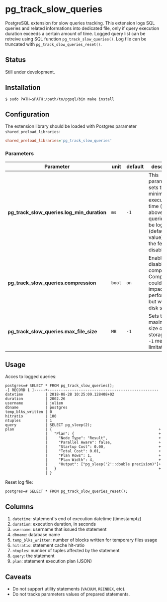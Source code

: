 # pg_track_slow_queries

PostgreSQL extension for slow queries tracking. This extension logs SQL queries and related informations into dedicated file, only if query execution duration exceeds a certain amount of time. Logged query list can be retreive using SQL function `pg_track_slow_queries()`. Log file can be truncated with `pg_track_slow_queries_reset()`.

## Status

Still under development.

## Installation

```console
$ sudo PATH=$PATH:/path/to/pgsql/bin make install
```

## Configuration

The extension library should be loaded with Postgres parameter `shared_preload_libraries`:
```ini
shared_preload_libraries='pg_track_slow_queries'
```

### Parameters

| Parameter                                  | unit   | default | description |
|--------------------------------------------|--------|---------|-------------|
| **pg_track_slow_queries.log_min_duration** | `ms`   | `-1`    | This parameter sets the minimum execution time (in ms) above which queries will be logged. `-1` (default value) means the feature is disabled. |
| **pg_track_slow_queries.compression**      | `bool` | `on`    | Enable or disable row compression. Compression could have impacts on performances but will save disk space.                                    |
| **pg_track_slow_queries.max_file_size**    | `MB`   | `-1`    | Sets the maximum size of storage file. `-1` means no limitation.                                                                               |

## Usage

Acces to logged queries:

```console
postgres=# SELECT * FROM pg_track_slow_queries();
-[ RECORD 1 ]-----+--------------------------------------------------
datetime          | 2018-08-28 10:25:09.128408+02
duration          | 2002.26
username          | julien
dbname            | postgres
temp_blks_written | 0
hitratio          | 100
ntuples           | 1
query             | SELECT pg_sleep(2);
plan              | {                                                +
                  |   "Plan": {                                      +
                  |     "Node Type": "Result",                       +
                  |     "Parallel Aware": false,                     +
                  |     "Startup Cost": 0.00,                        +
                  |     "Total Cost": 0.01,                          +
                  |     "Plan Rows": 1,                              +
                  |     "Plan Width": 4,                             +
                  |     "Output": ["pg_sleep('2'::double precision)"]+
                  |   }                                              +
                  | }
```

Reset log file:

```console
postgres=# SELECT * FROM pg_track_slow_queries_reset();
```

## Columns

 1. `datetime`: statement's end of execution datetime (timestamptz)
 2. `duration`: execution duration, in seconds
 3. `username`: username that issued the statement
 4. `dbname`: database name
 5. `temp_blks_written`: number of blocks written for temporary files usage
 6. `hitratio`: statement cache hit-ratio
 7. `ntuples`: number of tuples affected by the statement
 8. `query`: the statement
 9. `plan`: statement execution plan (JSON)

## Caveats

 * Do not support utility statements (`VACUUM`, `REINDEX`, etc).
 * Do not tracks parameters values of prepared statements.
